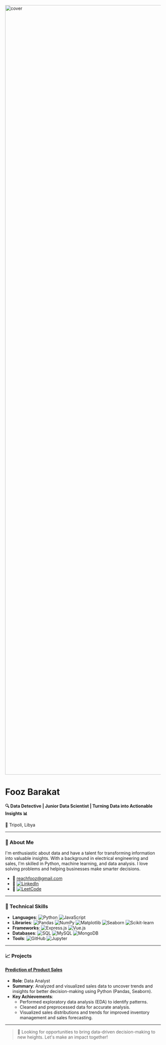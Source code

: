 <img width="2487" alt="cover" src="https://github.com/user-attachments/assets/443f3c05-2c9a-4f73-9832-e520f93a1b69">


# Fooz Barakat
**🔍 Data Detective | Junior Data Scientist | Turning Data into Actionable Insights 📊**

📍 Tripoli, Libya

---

### 👋 About Me
I'm enthusiastic about data and have a talent for transforming information into valuable insights. With a background in electrical engineering and sales, I'm skilled in Python, machine learning, and data analysis. I love solving problems and helping businesses make smarter decisions.

- 📧 [reachfooz@gmail.com](mailto:reachfooz@gmail.com)  
- 🔗 [![LinkedIn](https://img.shields.io/badge/LinkedIn-blue?style=flat&logo=linkedin)](https://www.linkedin.com/in/fooz-barakat/)
- 🧩 [![LeetCode](https://img.shields.io/badge/LeetCode-yellow?style=flat&logo=leetcode)](https://leetcode.com/u/Fooz_Barakat/)

---

### 💼 Technical Skills
- **Languages**: ![Python](https://img.shields.io/badge/-Python-black?style=flat-square&logo=python) ![JavaScript](https://img.shields.io/badge/-JavaScript-black?style=flat-square&logo=javascript)
- **Libraries**: ![Pandas](https://img.shields.io/badge/-Pandas-black?style=flat-square&logo=pandas) ![NumPy](https://img.shields.io/badge/-NumPy-black?style=flat-square&logo=numpy) ![Matplotlib](https://img.shields.io/badge/-Matplotlib-black?style=flat-square&logo=matplotlib) ![Seaborn](https://img.shields.io/badge/-Seaborn-black?style=flat-square&logo=seaborn) ![Scikit-learn](https://img.shields.io/badge/-Scikit--learn-black?style=flat-square&logo=scikit-learn)
- **Frameworks**: ![Express.js](https://img.shields.io/badge/-Express.js-black?style=flat-square&logo=express) ![Vue.js](https://img.shields.io/badge/-Vue.js-black?style=flat-square&logo=vue.js)
- **Databases**: ![SQL](https://img.shields.io/badge/-SQL-black?style=flat-square&logo=sql) ![MySQL](https://img.shields.io/badge/-MySQL-black?style=flat-square&logo=mysql) ![MongoDB](https://img.shields.io/badge/-MongoDB-black?style=flat-square&logo=mongodb)
- **Tools**: ![GitHub](https://img.shields.io/badge/-GitHub-black?style=flat-square&logo=github) ![Jupyter](https://img.shields.io/badge/-Jupyter-black?style=flat-square&logo=jupyter)

---

### 📈 Projects
#### [Prediction of Product Sales](https://github.com/FoozBarakat/Prediction-of-Product-Sales)
- **Role**: Data Analyst
- **Summary**: Analyzed and visualized sales data to uncover trends and insights for better decision-making using Python (Pandas, Seaborn).
- **Key Achievements**:
  - Performed exploratory data analysis (EDA) to identify patterns.
  - Cleaned and preprocessed data for accurate analysis.
  - Visualized sales distributions and trends for improved inventory management and sales forecasting.

---

> 📝 Looking for opportunities to bring data-driven decision-making to new heights. Let's make an impact together!

